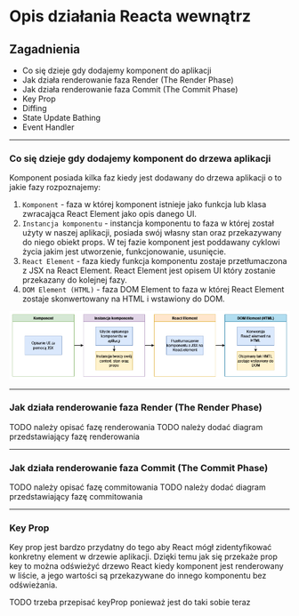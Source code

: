 # Opis działania Reacta wewnątrz

## Zagadnienia

- Co się dzieje gdy dodajemy komponent do aplikacji
- Jak działa renderowanie faza Render (The Render Phase)
- Jak działa renderowanie faza Commit (The Commit Phase)
- Key Prop
- Diffing
- State Update Bathing
- Event Handler

---

### Co się dzieje gdy dodajemy komponent do drzewa aplikacji

Komponent posiada kilka faz kiedy jest dodawany do drzewa aplikacji o to jakie fazy rozpoznajemy:

1. `Komponent` - faza w której komponent istnieje jako funkcja lub klasa zwracająca React Element jako opis danego UI.
2. `Instancja komponentu` - instancja komponentu to faza w której został użyty w naszej aplikacji, posiada swój własny stan oraz przekazywany do niego obiekt props. W tej fazie komponent jest poddawany cyklowi życia jakim jest utworzenie, funkcjonowanie, usunięcie.
3. `React Element` - faza kiedy funkcja komponentu zostaje przetłumaczona z JSX na React Element. React Element jest opisem UI który zostanie przekazany do kolejnej fazy.
4. `DOM Element (HTML)` - faza DOM Element to faza w której React Element zostaje skonwertowany na HTML i wstawiony do DOM.

![](./docsImage/reactKomponent.png)

---

### Jak działa renderowanie faza Render (The Render Phase)

TODO należy opisać fazę renderowania
TODO należy dodać diagram przedstawiający fazę renderowania

---

### Jak działa renderowanie faza Commit (The Commit Phase)

TODO należy opisać fazę commitowania
TODO należy dodać diagram przedstawiający fazę commitowania

---

### Key Prop

Key prop jest bardzo przydatny do tego aby React mógł zidentyfikować konkretny element w drzewie aplikacji. Dzięki temu jak się przekaże prop key to można odświeżyć drzewo React kiedy komponent jest renderowany w liście, a jego wartości są przekazywane do innego komponentu bez odświeżania.

TODO trzeba przepisać keyProp ponieważ jest do taki sobie teraz
